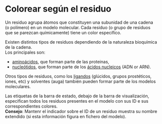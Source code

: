 # Colorear según el residuo
Un residuo agrupa átomos que constituyen una subunidad de una cadena (o polímero) en un modelo molecular. Cada residuo (o grupo de residuos que se parezcan químicamente) tiene un color específico.

Existen distintos tipos de residuos dependiendo de la naturaleza bioquímica de la cadena.  
Los principales son:
* [aminoácidos](lexicon-aminoacid), que forman parte de las proteinas,
* [nucleótidos](lexicon-nucleotide), que forman parte de los [ácidos nucleicos](lexicon-nucleic) (ADN or ARN).

Otros tipos de residuos, como los [ligandos](lexicon-ligand) (glúcidos, grupos prostéticos, iones, etc) y solventes (auga) también pueden formar parte de los modelos moleculares.

Las etiquetas de la barra de estado, debajo de la barra de visualización, especifican todos los residuos presentes en el modelo con sus ID e sus correspondientes colores.  
**Consejo**: Mantenr el indicador sobre el ID de un residuo muestra su nombre extendido (si esta información figura en fichero del modelo).
